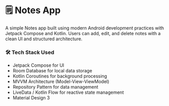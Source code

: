 # 🗒️ Notes App

A simple Notes app built using modern Android development practices with Jetpack Compose and Kotlin. Users can add, edit, and delete notes with a clean UI and structured architecture.

### 🛠 Tech Stack Used
- Jetpack Compose for UI
- Room Database for local data storage
- Kotlin Coroutines for background processing
- MVVM Architecture (Model-View-ViewModel)
- Repository Pattern for data management
- LiveData / Kotlin Flow for reactive state management
- Material Design 3
